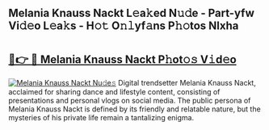 ## Melania Knauss Nackt L𝚎a𝚔ed N𝚞𝚍e - Part-yfw Vi𝚍𝚎o L𝚎a𝚔s - H𝚘𝚝 O𝚗𝚕yf𝚊ns P𝚑𝚘tos NIxha

# <h2><a href="http://kfehnx.oniu.top/?m=Melania+Knauss+Nackt">🔗👉 🔴 Melania Knauss Nackt P𝚑ot𝚘𝚜 V𝚒d𝚎o</a></h2>

[![Melania Knauss Nackt Nu𝚍e𝚜](https://i.imgur.com/0qMVB7G.gif)](http://kfehnx.oniu.top/?m=Melania+Knauss+Nackt)
Digital trendsetter Melania Knauss Nackt, acclaimed for sharing dance and lifestyle content, consisting of presentations and personal vlogs on social media. The public persona of Melania Knauss Nackt is defined by its friendly and relatable nature, but the mysteries of his private life remain a tantalizing enigma.  

